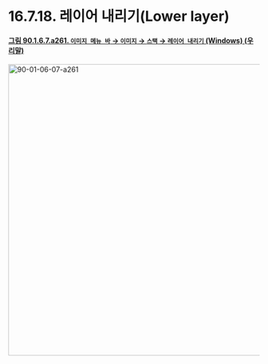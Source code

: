 # 16.7.18. 레이어 내리기(Lower layer)

<a id="90-01-06-07-a261"></a>

#### [그림 90.1.6.7.a261. `이미지 메뉴 바` → `이미지` → `스택` → `레이어 내리기` (Windows) (우리말)](./90-01-06-07-stack.md#90-01-06-07-a261)
<img width="780" height="584" alt="90-01-06-07-a261" src="https://github.com/user-attachments/assets/0defca65-e6af-45c9-88a9-0b4a3e94b404" />